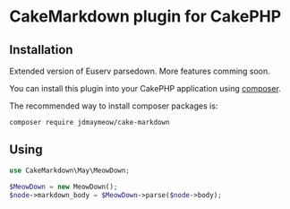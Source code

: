 # CakeMarkdown plugin for CakePHP

## Installation

Extended version of Euserv parsedown. More features comming soon.

You can install this plugin into your CakePHP application using [composer](http://getcomposer.org).

The recommended way to install composer packages is:

```
composer require jdmaymeow/cake-markdown
```

## Using

```php
use CakeMarkdown\May\MeowDown;

$MeowDown = new MeowDown();
$node->markdown_body = $MeowDown->parse($node->body);
```